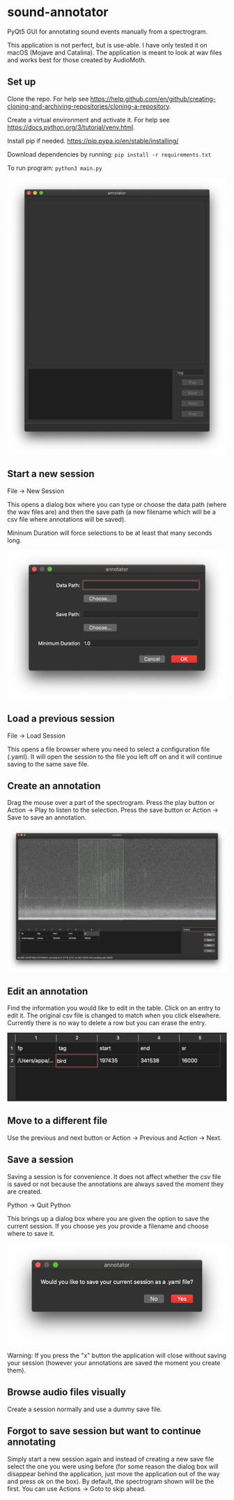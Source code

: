 # sound-annotator
PyQt5 GUI for annotating sound events manually from a spectrogram.

This application is not perfect, but is use-able. I have only tested it on macOS (Mojave and Catalina). The application is meant to look at wav files and works best for those created by AudioMoth.  

## Set up
Clone the repo. For help see https://help.github.com/en/github/creating-cloning-and-archiving-repositories/cloning-a-repository. 

Create a virtual environment and activate it. For help see https://docs.python.org/3/tutorial/venv.html.

Install pip if needed. https://pip.pypa.io/en/stable/installing/

Download dependencies by running:
`pip install -r requirements.txt`

To run program:
`python3 main.py`

![Alt text](/screenshots/start.png?raw=true "Starting Screen")

## Start a new session
File -> New Session

This opens a dialog box where you can type or choose the data path (where the wav files are) and then the save path (a new filename which will be a csv file where annotations will be saved). 

Mininum Duration will force selections to be at least that many seconds long.

![Alt text](/screenshots/new_session.png?raw=true)

## Load a previous session
File -> Load Session

This opens a file browser where you need to select a configuration file (.yaml). It will open the session to the file you left off on and it will continue saving to the same save file. 

## Create an annotation
Drag the mouse over a part of the spectrogram. Press the play button or Action -> Play to listen to the selection. Press the save button or Action -> Save to save an annotation.

![Alt text](/screenshots/create_anno.png?raw=true)

## Edit an annotation
Find the information you would like to edit in the table. Click on an entry to edit it. The original csv file is changed to match when you click elsewhere. Currently there is no way to delete a row but you can erase the entry. 

![Alt text](/screenshots/edit_tag.png?raw=true)

## Move to a different file
Use the previous and next button or Action -> Previous and Action -> Next. 

## Save a session
Saving a session is for convenience. It does not affect whether the csv file is saved or not because the annotations are always saved the moment they are created. 

Python -> Quit Python

This brings up a dialog box where you are given the option to save the current session. If you choose yes you provide a filename and choose where to save it. 

![Alt text](/screenshots/save_session.png?raw=true)

Warning: If you press the "x" button the application will close without saving your session (however your annotations are saved the moment you create them).

## Browse audio files visually
Create a session normally and use a dummy save file.  

## Forgot to save session but want to continue annotating 
Simply start a new session again and instead of creating a new save file select the one you were using before (for some reason the dialog box will disappear behind the application, just move the application out of the way and press ok on the box). By default, the spectrogram shown will be the first. You can use Actions -> Goto to skip ahead. 




